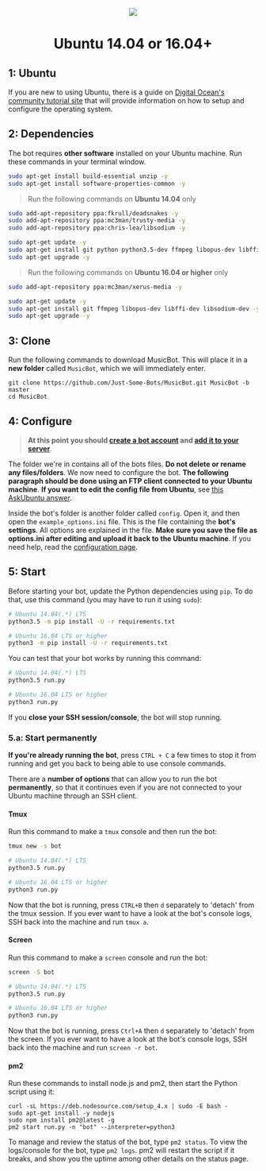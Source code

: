 <p align="center">
<img src="http://i.imgur.com/iqvMAWb.png">
</p>

<h1 align="center">Ubuntu 14.04 or 16.04+</h1>

## 1: Ubuntu
If you are new to using Ubuntu, there is a guide on [Digital Ocean's community tutorial site](https://www.digitalocean.com/community/tutorials/initial-server-setup-with-ubuntu-14-04) that will provide information on how to setup and configure the operating system.

## 2: Dependencies
The bot requires **other software** installed on your Ubuntu machine. Run these commands in your terminal window.

```sh
sudo apt-get install build-essential unzip -y
sudo apt-get install software-properties-common -y
```

> Run the following commands on **Ubuntu 14.04** only

```sh
sudo add-apt-repository ppa:fkrull/deadsnakes -y
sudo add-apt-repository ppa:mc3man/trusty-media -y
sudo add-apt-repository ppa:chris-lea/libsodium -y

sudo apt-get update -y
sudo apt-get install git python python3.5-dev ffmpeg libopus-dev libffi-dev libsodium-dev -y
sudo apt-get upgrade -y
```

> Run the following commands on **Ubuntu 16.04 or higher** only

```sh
sudo add-apt-repository ppa:mc3man/xerus-media -y

sudo apt-get update -y
sudo apt-get install git ffmpeg libopus-dev libffi-dev libsodium-dev -y
sudo apt-get upgrade -y
```

## 3: Clone

Run the following commands to download MusicBot. This will place it in a **new folder** called `MusicBot`, which we will immediately enter.

    git clone https://github.com/Just-Some-Bots/MusicBot.git MusicBot -b master
    cd MusicBot

## 4: Configure

> **At this point you should [create a bot account](https://github.com/Just-Some-Bots/MusicBot/wiki/FAQ#how-do-i-create-a-bot-account) and [add it to your server](https://github.com/Just-Some-Bots/MusicBot/wiki/FAQ#how-do-i-add-my-bot-account-to-a-server)**.

The folder we're in contains all of the bots files. **Do not delete or rename any files/folders**. We now need to configure the bot. **The following paragraph should be done using an FTP client connected to your Ubuntu machine**. **If you want to edit the config file from Ubuntu**, see [this AskUbuntu answer](http://askubuntu.com/a/54222).

Inside the bot's folder is another folder called `config`. Open it, and then open the `example_options.ini` file. This is the file containing the **bot's settings**. All options are explained in the file. **Make sure you save the file as options.ini after editing and upload it back to the Ubuntu machine**. If you need help, read the [configuration page](https://github.com/Just-Some-Bots/MusicBot/wiki/Configuration).

## 5: Start
Before starting your bot, update the Python dependencies using `pip`. To do that, use this command (you may have to run it using `sudo`):

```sh
# Ubuntu 14.04(.*) LTS
python3.5 -m pip install -U -r requirements.txt

# Ubuntu 16.04 LTS or higher
python3 -m pip install -U -r requirements.txt
```

You can test that your bot works by running this command:

```sh
# Ubuntu 14.04(.*) LTS
python3.5 run.py

# Ubuntu 16.04 LTS or higher
python3 run.py
```

If you **close your SSH session/console**, the bot will stop running.

### 5.a: Start permanently
**If you're already running the bot**, press `CTRL + C` a few times to stop it from running and get you back to being able to use console commands.

There are a **number of options** that can allow you to run the bot **permanently**, so that it continues even if you are not connected to your Ubuntu machine through an SSH client.

#### Tmux
Run this command to make a `tmux` console and then run the bot:

```sh
tmux new -s bot

# Ubuntu 14.04(.*) LTS
python3.5 run.py

# Ubuntu 16.04 LTS or higher
python3 run.py
```

Now that the bot is running, press `CTRL+B` then `d` separately to 'detach' from the tmux session. If you ever want to have a look at the bot's console logs, SSH back into the machine and run `tmux a`.

#### Screen
Run this command to make a `screen` console and run the bot:

```sh
screen -S bot

# Ubuntu 14.04(.*) LTS
python3.5 run.py

# Ubuntu 16.04 LTS or higher
python3 run.py
```

Now that the bot is running, press `Ctrl+A` then `d` separately to 'detach' from the screen. If you ever want to have a look at the bot's console logs, SSH back into the machine and run `screen -r bot`.

#### pm2
Run these commands to install node.js and pm2, then start the Python script using it:

    curl -sL https://deb.nodesource.com/setup_4.x | sudo -E bash -
    sudo apt-get install -y nodejs
    sudo npm install pm2@latest -g
    pm2 start run.py -n "bot" --interpreter=python3

To manage and review the status of the bot, type `pm2 status`. To view the logs/console for the bot, type `pm2 logs`. pm2 will restart the script if it breaks, and show you the uptime among other details on the status page.